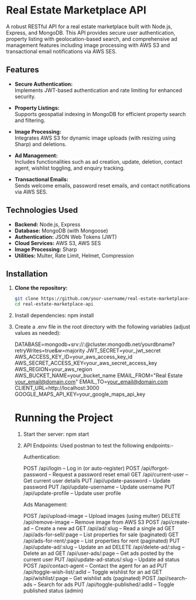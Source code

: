 # Real Estate Marketplace API

A robust RESTful API for a real estate marketplace built with Node.js, Express, and MongoDB. This API provides secure user authentication, property listing with geolocation-based search, and comprehensive ad management features including image processing with AWS S3 and transactional email notifications via AWS SES.

## Features

- **Secure Authentication:**  
  Implements JWT-based authentication and rate limiting for enhanced security.

- **Property Listings:**  
  Supports geospatial indexing in MongoDB for efficient property search and filtering.

- **Image Processing:**  
  Integrates AWS S3 for dynamic image uploads (with resizing using Sharp) and deletions.

- **Ad Management:**  
  Includes functionalities such as ad creation, update, deletion, contact agent, wishlist toggling, and enquiry tracking.

- **Transactional Emails:**  
  Sends welcome emails, password reset emails, and contact notifications via AWS SES.

## Technologies Used

- **Backend:** Node.js, Express
- **Database:** MongoDB (with Mongoose)
- **Authentication:** JSON Web Tokens (JWT)
- **Cloud Services:** AWS S3, AWS SES
- **Image Processing:** Sharp
- **Utilities:** Multer, Rate Limit, Helmet, Compression

## Installation

1. **Clone the repository:**
   ```bash
   git clone https://github.com/your-username/real-estate-marketplace-api.git
   cd real-estate-marketplace-api
2. Install dependencies:
   npm install

3. Create a .env file in the root directory with the following variables (adjust values as needed):

    DATABASE=mongodb+srv://<username>:<password>@cluster.mongodb.net/yourdbname?retryWrites=true&w=majority
    JWT_SECRET=your_jwt_secret
    AWS_ACCESS_KEY_ID=your_aws_access_key_id
    AWS_SECRET_ACCESS_KEY=your_aws_secret_access_key
    AWS_REGION=your_aws_region
    AWS_BUCKET_NAME=your_bucket_name
    EMAIL_FROM="Real Estate <your_email@domain.com>"
    EMAIL_TO=your_email@domain.com
    CLIENT_URL=http://localhost:3000
    GOOGLE_MAPS_API_KEY=your_google_maps_api_key

   # Running the Project

   1. Start ther server:
      npm start

   2. API Endpoints:
      Used postman to test the following endpoints:-

      Authentication:

      POST /api/login – Log in (or auto-register)
      POST /api/forgot-password – Request a password reset email
      GET /api/current-user – Get current user details
      PUT /api/update-password – Update password
      PUT /api/update-username – Update username
      PUT /api/update-profile – Update user profile



      Ads Management:
      
      POST /api/upload-image – Upload images (using multer)
      DELETE /api/remove-image – Remove image from AWS S3
      POST /api/create-ad – Create a new ad
      GET /api/ad/:slug – Read a single ad
      GET /api/ads-for-sell/:page – List properties for sale (paginated)
      GET /api/ads-for-rent/:page – List properties for rent (paginated)
      PUT /api/update-ad/:slug – Update an ad
      DELETE /api/delete-ad/:slug – Delete an ad
      GET /api/user-ads/:page – Get ads posted by the current user
      PUT /api/update-ad-status/:slug – Update ad status
      POST /api/contact-agent – Contact the agent for an ad
      PUT /api/toggle-wish-list/:adId – Toggle wishlist for an ad
      GET /api/wishlist/:page – Get wishlist ads (paginated)
      POST /api/search-ads – Search for ads
      PUT /api/toggle-published/:adId – Toggle published status (admin)
